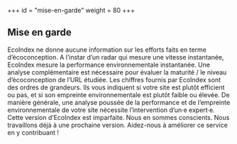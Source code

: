 +++
id = "mise-en-garde"
weight = 80
+++

## Mise en garde

EcoIndex ne donne aucune information sur les efforts faits en terme d’écoconception. A l’instar d’un radar qui mesure
une vitesse instantanée, EcoIndex mesure la performance environnementale instantanée. Une analyse complémentaire est
nécessaire pour évaluer la maturité / le niveau d’écoconception de l’URL étudiée. Les chiffres fournis par EcoIndex sont
des ordres de grandeurs. Ils vous indiquent si votre site est plutôt efficient ou pas, et si son empreinte
environnementale est plutôt faible ou élevée. De manière générale, une analyse poussée de la performance et de
l’empreinte environnementale de votre site nécessite l’intervention d’un·e expert·e. Cette version d’EcoIndex est
imparfaite. Nous en sommes conscients. Nous travaillons déjà à une prochaine version. Aidez-nous à améliorer ce service
en y contribuant !
